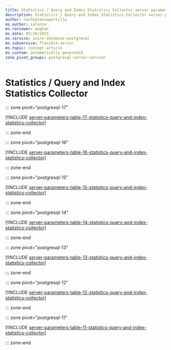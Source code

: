 ```yaml
---
title: Statistics / Query and Index Statistics Collector server parameters
description: Statistics / Query and Index Statistics Collector server parameters for Azure Database for PostgreSQL flexible server.
author: nachoalonsoportillo
ms.author: ialonso
ms.reviewer: maghan
ms.date: 05/20/2025
ms.service: azure-database-postgresql
ms.subservice: flexible-server
ms.topic: concept-article
ms.custom: automatically generated
zone_pivot_groups: postgresql-server-version
---
```

# Statistics / Query and Index Statistics Collector


::: zone pivot="postgresql-17"

[!INCLUDE [server-parameters-table-17-statistics-query-and-index-statistics-collector](./includes/server-parameters-table-17-statistics-query-and-index-statistics-collector.md)]

::: zone-end


::: zone pivot="postgresql-16"

[!INCLUDE [server-parameters-table-16-statistics-query-and-index-statistics-collector](./includes/server-parameters-table-16-statistics-query-and-index-statistics-collector.md)]

::: zone-end


::: zone pivot="postgresql-15"

[!INCLUDE [server-parameters-table-15-statistics-query-and-index-statistics-collector](./includes/server-parameters-table-15-statistics-query-and-index-statistics-collector.md)]

::: zone-end


::: zone pivot="postgresql-14"

[!INCLUDE [server-parameters-table-14-statistics-query-and-index-statistics-collector](./includes/server-parameters-table-14-statistics-query-and-index-statistics-collector.md)]

::: zone-end


::: zone pivot="postgresql-13"

[!INCLUDE [server-parameters-table-13-statistics-query-and-index-statistics-collector](./includes/server-parameters-table-13-statistics-query-and-index-statistics-collector.md)]

::: zone-end


::: zone pivot="postgresql-12"

[!INCLUDE [server-parameters-table-12-statistics-query-and-index-statistics-collector](./includes/server-parameters-table-12-statistics-query-and-index-statistics-collector.md)]

::: zone-end


::: zone pivot="postgresql-11"

[!INCLUDE [server-parameters-table-11-statistics-query-and-index-statistics-collector](./includes/server-parameters-table-11-statistics-query-and-index-statistics-collector.md)]

::: zone-end


